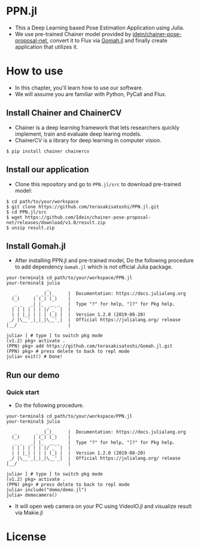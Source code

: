 # PPN.jl

- This a Deep Learning based Pose Estimation Application using Julia.
- We use pre-trained Chainer model provided by [idein/chainer-pose-proposal-net](https://github.com/Idein/chainer-pose-proposal-net), convert it to Flux via [Gomah.jl](https://github.com/terasakisatoshi/Gomah.jl) and finally create application that utilizes it.

# How to use

- In this chapter, you'll learn how to use our software.
- We will assume you are familiar with Python, PyCall and Flux.


## Install Chainer and ChainerCV

- Chainer is a deep learning framework that lets researchers quickly implement, train and evaluate deep learing models.
- ChainerCV is a library for deep learning in computer vision.

```
$ pip install chainer chainercv
```

## Install our application

- Clone this repository and go to `PPN.jl/src` to download pre-trained model:

```
$ cd path/to/your/workspace
$ git clone https://github.com/terasakisatoshi/PPN.jl.git
$ cd PPN.jl/src
$ wget https://github.com/Idein/chainer-pose-proposal-net/releases/download/v1.0/result.zip
$ unzip result.zip
```

## Install Gomah.jl

- After installing PPN.jl and pre-trained model, Do the following procedure to add dependency `Gomah.jl` which is not official Julia package.

```
your-terminal$ cd path/to/your/workspace/PPN.jl
your-terminal$ julia
               _
   _       _ _(_)_     |  Documentation: https://docs.julialang.org
  (_)     | (_) (_)    |
   _ _   _| |_  __ _   |  Type "?" for help, "]?" for Pkg help.
  | | | | | | |/ _` |  |
  | | |_| | | | (_| |  |  Version 1.2.0 (2019-08-20)
 _/ |\__'_|_|_|\__'_|  |  Official https://julialang.org/ release
|__/                   |

julia> ] # type ] to switch pkg mode
(v1.2) pkg> activate .
(PPN) pkg> add https://github.com/terasakisatoshi/Gomah.jl.git
(PPN) pkg> # press delete to back to repl mode
julia> exit() # Done!
```

## Run our demo

### Quick start

- Do the following procedure.

```
your-terminal$ cd path/to/your/workspace/PPN.jl
your-terminal$ julia
               _
   _       _ _(_)_     |  Documentation: https://docs.julialang.org
  (_)     | (_) (_)    |
   _ _   _| |_  __ _   |  Type "?" for help, "]?" for Pkg help.
  | | | | | | |/ _` |  |
  | | |_| | | | (_| |  |  Version 1.2.0 (2019-08-20)
 _/ |\__'_|_|_|\__'_|  |  Official https://julialang.org/ release
|__/                   |

julia> ] # type ] to switch pkg mode
(v1.2) pkg> activate .
(PPN) pkg> # press delete to back to repl mode
julia> include("demo/demo.jl")
julia> democamera()
```

- It will open web camera on your PC using VideoIO.jl and visualize result via Makie.jl


# License
